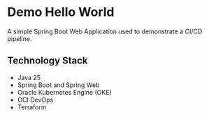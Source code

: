 # Demo Hello World

A simple Spring Boot Web Application used to demonstrate a CI/CD pipeline.

## Technology Stack

- Java 25
- Spring Boot and Spring Web
- Oracle Kubernetes Engine (OKE)
- OCI DevOps
- Terraform
